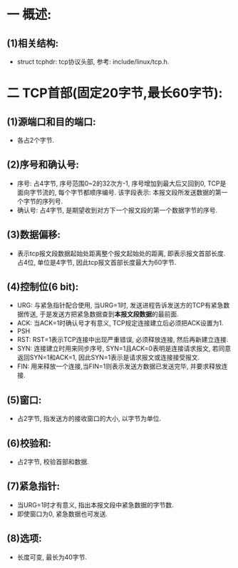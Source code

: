 # 一 概述:
## (1)相关结构:
- struct tcphdr: tcp协议头部, 参考: include/linux/tcp.h.

# 二 TCP首部(固定20字节,最长60字节):
## (1)源端口和目的端口:
- 各占2个字节.

## (2)序号和确认号:
- 序号: 占4字节, 序号范围0~2的32次方-1, 序号增加到最大后又回到0, TCP是面向字节流的, 每个字节都顺序编号. 该字段表示: 本报文段所发送数据的第一个字节的序列号.
- 确认号: 占4字节, 是期望收到对方下一个报文段的第一个数据字节的序号.

## (3)数据偏移:
- 表示tcp报文段数据起始处距离整个报文起始处的距离, 即表示报文首部长度. 占4位, 单位是4字节, 因此tcp报文首部长度最大为60字节.

## (4)控制位(6 bit):
- URG: 与紧急指针配合使用, 当URG=1时, 发送进程告诉发送方的TCP有紧急数据传送, 于是发送方把紧急数据查到**本报文段数据**的最前面.
- ACK: 当ACK=1时确认号才有意义, TCP规定连接建立后必须把ACK设置为1.
- PSH
- RST: RST=1表示TCP连接中出现严重错误, 必须释放连接, 然后再新建立连接.
- SYN: 连接建立时用来同步序号, SYN=1且ACK=0表明是连接请求报文, 若同意返回SYN=1和ACK=1, 因此SYN=1表示是请求报文或连接接受报文.
- FIN: 用来释放一个连接,当FIN=1则表示发送方数据已发送完毕, 并要求释放连接.

## (5)窗口:
- 占2字节, 指发送方的接收窗口的大小, 以字节为单位.

## (6)校验和:
- 占2字节, 校验首部和数据.

## (7)紧急指针:
- 当URG=1时才有意义, 指出本报文段中紧急数据的字节数.
- 即使窗口为0, 紧急数据也可发送.

## (8)选项:
- 长度可变, 最长为40字节.